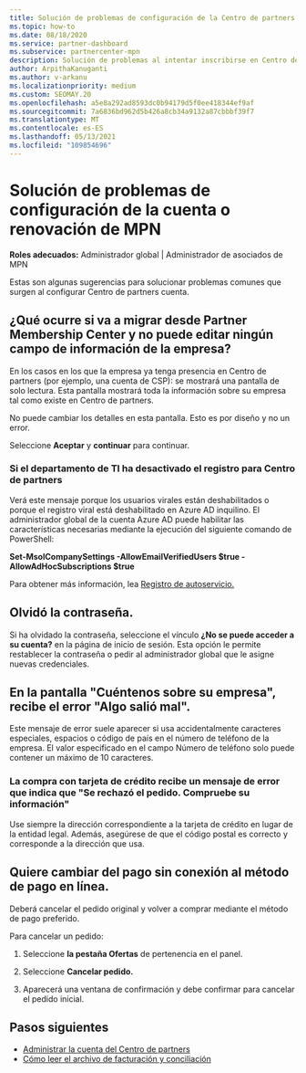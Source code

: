 ```yaml
---
title: Solución de problemas de configuración de la Centro de partners o de renovación de MPN
ms.topic: how-to
ms.date: 08/18/2020
ms.service: partner-dashboard
ms.subservice: partnercenter-mpn
description: Solución de problemas al intentar inscribirse en Centro de partners. Las respuestas abordan desafíos con métodos de pago, olvidan las contraseñas y mucho más.
author: ArpithaKanuganti
ms.author: v-arkanu
ms.localizationpriority: medium
ms.custom: SEOMAY.20
ms.openlocfilehash: a5e8a292ad8593dc0b94179d5f0ee418344ef9af
ms.sourcegitcommit: 7a6836bd962d5b426a8cb34a9132a87cbbbf39f7
ms.translationtype: MT
ms.contentlocale: es-ES
ms.lasthandoff: 05/13/2021
ms.locfileid: "109854696"
---
```

# <a name="troubleshoot-account-setup-or-mpn-renewal-issues"></a>Solución de problemas de configuración de la cuenta o renovación de MPN

**Roles adecuados:** Administrador global | Administrador de asociados de MPN
 
Estas son algunas sugerencias para solucionar problemas comunes que surgen al configurar Centro de partners cuenta.

## <a name="what-happens-if-you-are-migrating-from-partner-membership-center-and-you-cant-edit-any-company-information-fields"></a>¿Qué ocurre si va a migrar desde Partner Membership Center y no puede editar ningún campo de información de la empresa?

En los casos en los que la empresa ya tenga presencia en Centro de partners (por ejemplo, una cuenta de CSP): se mostrará una pantalla de solo lectura. Esta pantalla mostrará toda la información sobre su empresa tal como existe en Centro de partners.

No puede cambiar los detalles en esta pantalla. Esto es por diseño y no un error.

Seleccione **Aceptar** y **continuar** para continuar.


### <a name="if-the-it-department-has-turned-off-sign-up-for-partner-center"></a>Si el departamento de TI ha desactivado el registro **para Centro de partners**

Verá este mensaje porque los usuarios virales están deshabilitados o porque el registro viral está deshabilitado en Azure AD inquilino. El administrador global de la cuenta Azure AD puede habilitar las características necesarias mediante la ejecución del siguiente comando de PowerShell:

**Set-MsolCompanySettings -AllowEmailVerifiedUsers $true -AllowAdHocSubscriptions $true**

Para obtener más información, lea [Registro de autoservicio.](/azure/active-directory/users-groups-roles/directory-self-service-signup)

## <a name="you-forgot-your-password"></a>Olvidó la contraseña.

Si ha olvidado la contraseña, seleccione el vínculo **¿No se puede acceder a su cuenta?** en la página de inicio de sesión. Esta opción le permite restablecer la contraseña o pedir al administrador global que le asigne nuevas credenciales.

## <a name="on-the-tell-us-about-your-company-screen-you-receive-a-something-went-wrong-error"></a>En la pantalla "Cuéntenos sobre su empresa", recibe el error "Algo salió mal".

Este mensaje de error suele aparecer si usa accidentalmente caracteres especiales, espacios o código de país en el número de teléfono de la empresa. El valor especificado en el campo Número de teléfono solo puede contener un máximo de 10 caracteres.


### <a name="your-credit-card-purchase-is-receiving-an-error-message-stating-that-your-order-was-declined-please-verify-your-information"></a>La compra con tarjeta de crédito recibe un mensaje de error que indica que "Se rechazó el pedido. Compruebe su información"


Use siempre la dirección correspondiente a la tarjeta de crédito en lugar de la entidad legal. Además, asegúrese de que el código postal es correcto y corresponde a la dirección que usa.

## <a name="you-want-to-switch-from-offline-payment-to-online-payment-method"></a>Quiere cambiar del pago sin conexión al método de pago en línea. 

Deberá cancelar el pedido original y volver a comprar mediante el método de pago preferido.

Para cancelar un pedido:

1. Seleccione **la pestaña Ofertas** de pertenencia en el panel.

2. Seleccione **Cancelar pedido.**

3. Aparecerá una ventana de confirmación y debe confirmar para cancelar el pedido inicial.

## <a name="next-steps"></a>Pasos siguientes

- [Administrar la cuenta del Centro de partners](partner-center-account-setup.md)
- [Cómo leer el archivo de facturación y conciliación](read-your-bill.md)
